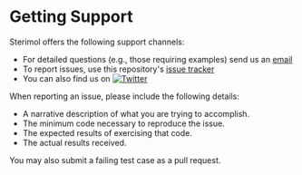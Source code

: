 # Getting Support

Sterimol offers the following support channels:

- For detailed questions (e.g., those requiring examples) send us an
  [email](mailto:patonlab@colostate.edu?subject=[Sterimol])
- To report issues, use this repository's
  [issue tracker](https://github.com/bobbypaton/Sterimol/issues/new)
- You can also find us on [![Twitter][1.2]][1]

When reporting an issue, please include the following details:

- A narrative description of what you are trying to accomplish.
- The minimum code necessary to reproduce the issue.
- The expected results of exercising that code.
- The actual results received.

You may also submit a failing test case as a pull request.

[1.2]: http://i.imgur.com/wWzX9uB.png (twitter icon without padding)
[1]: https://twitter.com/bobbyoaton
